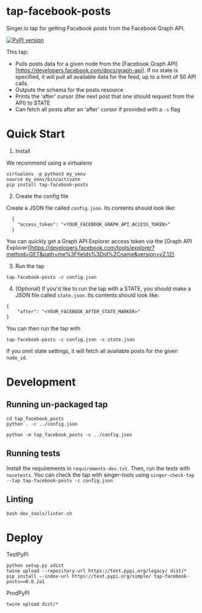# tap-facebook-posts
Singer.io tap for getting Facebook posts from the Facebook Graph API.


[![PyPI version](https://badge.fury.io/py/tap-facebook-posts.svg)](https://badge.fury.io/py/tap-facebook-posts)



This tap:
- Pulls posts data for a given node from the [Facebook Graph API][https://developers.facebook.com/docs/graph-api]. If no state is specified, it will pull all 
available data for the feed, up to a limit of 50 API calls.
- Outputs the schema for the posts resource
- Prints the 'after' cursor (the next post that one should request from the API) to STATE
- Can fetch all posts after an 'after' cursor if provided with a `-s` flag 

# Quick Start

1. Install 

We recommend using a virtualenv
```
virtualenv -p python3 my_venv
source my_venv/bin/activate
pip install tap-facebook-posts
```

2. Create the config file

Create a JSON file called `config.json`. Its contents should look like:

```
  {
  	"access_token": "<YOUR_FACEBOOK_GRAPH_API_ACCESS_TOKEN>"
  }
```
You can quickly get a Graph API Explorer access token via the [Graph API Explorer][https://developers.facebook.com/tools/explorer?method=GET&path=me%3Ffields%3Did%2Cname&version=v2.12]

3. Run the tap
```
tap-facebook-posts -c config.json
```


4. (Optional) If you'd like to run the tap with a STATE, you should make a JSON file called `state.json`. Its contents should look like:
```
{
	"after": "<YOUR_FACEBOOK_AFTER_STATE_MARKER>"
}
```
You can then run the tap with
```
tap-facebook-posts -c config.json -s state.json
```
If you omit state settings, it will fetch all available posts for the given `node_id`.

# Development
## Running un-packaged tap
```
cd tap_facebook_posts
python . -c ../config.json
```
```
python -m tap_facebook_posts -c ../config.json
```

## Running tests
Install the requirements in `requirements-dev.txt`. Then, run the tests with `nosetests`.
You can check the tap with singer-tools using `singer-check-tap --tap tap-facebook-posts -c config.json`

## Linting
```
bash dev_tools/linter.sh
```

# Deploy
TestPyPI
```
python setup.py sdist
twine upload --repository-url https://test.pypi.org/legacy/ dist/*
pip install --index-url https://test.pypi.org/simple/ tap-facebook-posts==0.0.2a1
```

ProdPyPI
```
twine upload dist/*
```